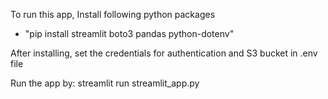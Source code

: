 To run this app, Install following python packages
 - "pip install streamlit boto3 pandas python-dotenv"

After installing, set the credentials for authentication and S3 bucket in .env file

Run the app by: streamlit run streamlit_app.py
